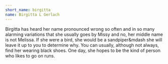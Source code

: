 ```yaml
---
short_name: birgitta
name: Birgitta L Gerlach
---
```

Birgitta has heard her name pronounced wrong so often and in so many alarming variations that she usually goes by Missy and no, her middle name is not Melissa. If she were a bird, she would be a sandpiper&mdash she will leave it up to you to determine why. You can usually, although not always, find her wearing black shoes. One day, she hopes to be the kind of person who likes to go on runs.

 <br/>
